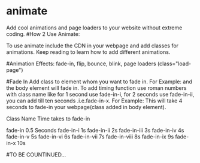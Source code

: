 # animate
Add cool animations and page loaders to your website without extreme coding.
#How 2 Use Animate:

To use animate include the CDN in your webpage and add classes for animations. Keep reading to learn how to add different animations.

#Animation Effects:
fade-in, flip, bounce, blink, page loaders (class="load-page")

#Fade In
Add class to element whom you want to fade in. For Example: <body class="fade-in"> and the body element will fade in. To add timing function use roman numbers with class name like for 1 second use fade-in-i, for 2 seconds use fade-in-ii, you can add till ten seconds .i.e.fade-in-x. For Example: <body class="fade-in-iv"> This will take 4 seconds to fade-in your webpage(class added in body element).

Class Name                     Time takes to fade-in

fade-in                             0.5 Seconds
fade-in-i                             1s
fade-in-ii                            2s
fade-in-iii                           3s
fade-in-iv                            4s
fade-in-v                             5s
fade-in-vi                            6s
fade-in-vii                           7s
fade-in-viii                          8s
fade-in-ix                            9s
fade-in-x                             10s

#TO BE COUNTINUED...
